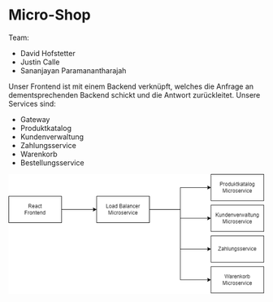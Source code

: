 # Micro-Shop

Team:
* David Hofstetter
* Justin Calle
* Sananjayan Paramanantharajah


Unser Frontend ist mit einem Backend verknüpft, welches die Anfrage an dementsprechenden Backend schickt und die Antwort zurückleitet.
Unsere Services sind:
* Gateway
* Produktkatalog
* Kundenverwaltung
* Zahlungsservice
* Warenkorb
* Bestellungsservice

![microStructure](./asset/microStructure.png)
